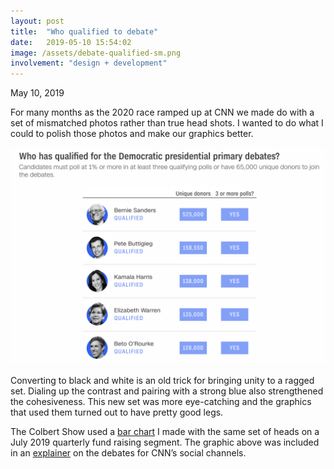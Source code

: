 ```yaml
---
layout: post
title:  "Who qualified to debate"
date:   2019-05-10 15:54:02
image: /assets/debate-qualified-sm.png
involvement: "design + development"
---
```


<p class="date" markdown="1">
May 10, 2019
</p>

For many months as the 2020 race ramped up at CNN we made do with a set of mismatched photos rather than true head shots. I wanted to do what I could to polish those photos and make our graphics better.

[![](/assets/debate-qualified.png)](https://www.cnn.com/2019/05/09/politics/democratic-primary-debates-tracking-qualifications-polling-fundraising/index.html)



Converting to black and white is an old trick for bringing unity to a ragged set. Dialing up the contrast and pairing with a strong blue also strengthened the cohesiveness. This new set was more eye-catching and the graphics that used them turned out to have pretty good legs.

The Colbert Show used a [bar chart](/assets/LateShow.jpg) I made with the same set of heads on a July 2019 quarterly fund raising segment. The graphic above was included in an  [explainer](https://www.cnn.com/videos/politics/2019/06/13/how-to-qualify-for-a-presidential-debate-mh-orig.cnn) on the debates for CNN’s social channels.
